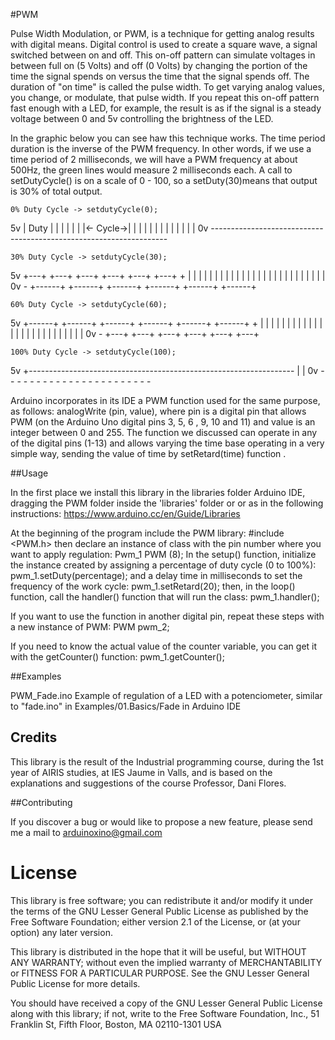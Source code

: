 #PWM

Pulse Width Modulation, or PWM, is a technique for getting analog results with digital means. Digital control is used to create a square wave, a signal switched between on and off. This on-off pattern can simulate voltages in between full on (5 Volts) and off (0 Volts) by changing the portion of the time the signal spends on versus the time that the signal spends off. The duration of "on time" is called the pulse width. To get varying analog values, you change, or modulate, that pulse width. If you repeat this on-off pattern fast enough with a LED, for example, the result is as if the signal is a steady voltage between 0 and 5v controlling the brightness of the LED. 

In the graphic below you can see haw this technique works. The time period duration is the inverse of the PWM frequency. In other words, if we use a time period of 2 milliseconds, we will have a PWM frequency at about 500Hz, the green lines would measure 2 milliseconds each. A call to setDutyCycle() is on a scale of 0 - 100, so a setDuty(30)means that output is 30% of total output. 

    0% Duty Cycle -> setdutyCycle(0);

 5v |   Duty   |          |          |          |          |          |
    |<- Cycle->|          |          |          |          |          |
    |          |          |          |          |          |          |
 0v -------------------------------------------------------------------
 
    30% Duty Cycle -> setdutyCycle(30);
            
 5v +---+      +---+      +---+      +---+      +---+      +---+      +
    |   |      |   |      |   |      |   |      |   |      |   |      |
    |   |      |   |      |   |      |   |      |   |      |   |      |
 0v -   +------+   +------+   +------+   +------+   +------+   +------+
  
    60% Duty Cycle -> setdutyCycle(60);

 5v +------+   +------+   +------+   +------+   +------+   +------+   +
    |      |   |      |   |      |   |      |   |      |   |      |   |
    |      |   |      |   |      |   |      |   |      |   |      |   |
 0v -      +---+      +---+      +---+      +---+      +---+      +---+
  
    100% Duty Cycle -> setdutyCycle(100);
    
 5v +------------------------------------------------------------------
    |
    | 
 0v -  -  -  -  -  -  -  -  -  -  -  -  -  -  -  -  -  -  -  -  -  -  -
 
 Arduino incorporates in its IDE a PWM function used for the same purpose, as follows: analogWrite (pin, value), where pin is a digital pin that allows PWM (on the Arduino Uno digital pins 3, 5, 6 , 9, 10 and 11) and value is an integer between 0 and 255.
The function we discussed can operate in any of the digital pins (1-13) and allows varying the time base operating in a very simple way, sending the value of time by setRetard(time) function .

##Usage

In the first place we install this library in the libraries folder Arduino IDE, dragging the PWM folder inside the 'libraries' folder or or as in the following instructions:
      https://www.arduino.cc/en/Guide/Libraries

At the beginning of the program include the PWM library:
      #include <PWM.h>
then declare an instance of class with the pin number where you want to apply regulation:
      Pwm_1 PWM (8);
In the setup() function, initialize the instance created by assigning a percentage of duty cycle (0 to 100%):
      pwm_1.setDuty(percentage);
and a delay time in milliseconds to set the frequency of the work cycle:
      pwm_1.setRetard(20);
then, in the loop() function, call the handler() function that will run the class:
      pwm_1.handler();

If you want to use the function in another digital pin, repeat these steps with a new instance of PWM:
PWM pwm_2;

If you need to know the actual value of the counter variable, you can get it with the getCounter() function:
      pwm_1.getCounter();
	  
##Examples

PWM_Fade.ino
Example of regulation of a LED with a potenciometer, similar to "fade.ino" in Examples/01.Basics/Fade in Arduino IDE

## Credits

This library is the result of the Industrial programming course, during the 1st year of AIRIS studies, at IES Jaume  in Valls, and is based on the explanations and suggestions of the course Professor, Dani Flores.

##Contributing

If you discover a bug or would like to propose a new feature, please send me a mail to arduinoxino@gmail.com 

# License

This library is free software; you can redistribute it and/or
modify it under the terms of the GNU Lesser General Public
License as published by the Free Software Foundation; either
version 2.1 of the License, or (at your option) any later version.

This library is distributed in the hope that it will be useful,
but WITHOUT ANY WARRANTY; without even the implied warranty of
MERCHANTABILITY or FITNESS FOR A PARTICULAR PURPOSE.  See the GNU
Lesser General Public License for more details.

You should have received a copy of the GNU Lesser General Public
License along with this library; if not, write to the Free Software
Foundation, Inc., 51 Franklin St, Fifth Floor, Boston, MA  02110-1301  USA
